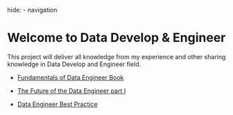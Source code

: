 ---
---
hide:
    - navigation

# Welcome to **Data Develop & Engineer**

This project will deliver all knowledge from my experience and other
sharing knowledge in Data Develop and Engineer field.

* [Fundamentals of Data Engineer Book](https://blog.det.life/fundamentals-of-data-engineering-book-key-learning-points-35001380dda6)

* [The Future of the Data Engineer part I](https://medium.com/@AnalyticsAtMeta/the-future-of-the-data-engineer-part-i-32bd125465be)
* [Data Engineer Best Practice](https://medium.com/@matt_weingarten/data-engineering-best-practices-2a02949b99c4)

